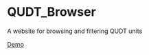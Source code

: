 # QUDT_Browser

A website for browsing and filtering QUDT units

[Demo](https://ble-lter.github.io/QUDT_Browser/)
